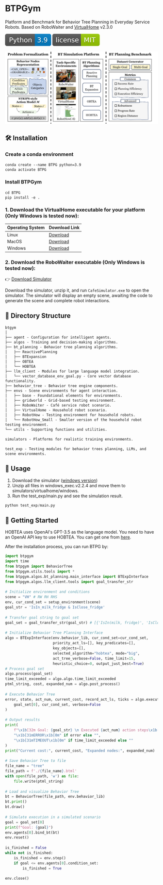 # BTPGym

 Platform and Benchmark for Behavior Tree Planning in Everyday Service Robots. Based on RoboWaiter and [VirtualHome](http://virtual-home.org/) v2.3.0

![Python Version](images/python39.svg)
![GitHub license](images/license.svg)


![](images/framework.png)

## 🛠️ Installation

### Create a conda environment

```shell
conda create --name BTPG python=3.9
conda activate BTPG
```

### Install BTPGym

```shell
cd BTPG
pip install -e .
```

### 1. Download the VirtualHome executable for your platform (Only Windows is tested now):

| Operating System | Download Link                                                                      |
|:-----------------|:-----------------------------------------------------------------------------------|
| Linux            | [Download](http://virtual-home.org/release/simulator/v2.0/v2.3.0/linux_exec.zip)   |
| MacOS            | [Download](http://virtual-home.org/release/simulator/v2.0/v2.3.0/macos_exec.zip)   |
| Windows          | [Download](http://virtual-home.org/release/simulator/v2.0/v2.3.0/windows_exec.zip) |

### 2. Download the RoboWaiter executable (Only Windows is tested now):

👉 [Download Simulator](https://drive.google.com/file/d/1ZQ_Muf3b8kPgit-cIsf0VxsrMGKX8cx7/view?usp=sharing)

Download the simulator, unzip it, and run `CafeSimulator.exe` to open the simulator. The simulator will display an empty scene, awaiting the code to generate the scene and complete robot interactions.
## 📂 Directory Structure

```
btgym
│
├── agent - Configuration for intelligent agents.
├── algos - Training and decision-making algorithms.
├── bt_planning - Behavior tree planning algorithms.
│   ├── ReactivePlanning 
│   ├── BTExpansion
│   ├── OBTEA
│   └── HOBTEA
├── llm_client - Modules for large language model integration.
│   └── vector_database_env_goal.py - Core vector database functionality.
├── behavior_tree - Behavior tree engine components.
├── envs - Scene environments for agent interaction.
│   ├── base - Foundational elements for environments.
│   ├── gridworld - Grid-based testing environment.
│   ├── RoboWaiter - Café service robot scenario.
│   ├── VirtualHome - Household robot scenario.
│   ├── RobotHow - Testing environment for household robots.
│   └── RobotHow_Small - Smaller version of the household robot testing environment.
└── utils - Supporting functions and utilities.

simulators - Platforms for realistic training environments.

test_exp - Testing modules for behavior trees planning, LLMs, and scene environments.
```

## 🚀 Usage

1. Download the simulator ([windows version](http://virtual-home.org/release/simulator/v2.0/v2.3.0/windows_exec.zip))
2. Unzip all files in windows_exec.v2.2.4 and move them to simulators/virtualhome/windows.
3. Run the test_exp/main.py and see the simulation result.
```python
python test_exp/main.py
```

## 📖 Getting Started
HOBTEA uses OpenAI's GPT-3.5 as the language model. You need to have an OpenAI API key to use HOBTEA. You can get one from [here](https://platform.openai.com/account/api-keys).

After the installation process, you can run BTPG by:

```python
import btpgym
import time
from btpgym import BehaviorTree
from btpgym.utils.tools import *
from btpgym.algos.bt_planning.main_interface import BTExpInterface
from btpgym.algos.llm_client.tools import goal_transfer_str

# Initialize environment and conditions
scene = "VH" # RW RH RHS
env, cur_cond_set = setup_environment(scene)
goal_str = 'IsIn_milk_fridge & IsClose_fridge'

# Transfer goal string to goal set
goal_set = goal_transfer_str(goal_str) # [{'IsIn(milk, fridge)', 'IsClose(fridge)'}]

# Initialize Behavior Tree Planning Interface
algo = BTExpInterface(env.behavior_lib, cur_cond_set=cur_cond_set,
                      priority_act_ls=[], key_predicates=[],
                      key_objects=[],
                      selected_algorithm="hobtea", mode="big",
                      act_tree_verbose=False, time_limit=15,
                      heuristic_choice=0, output_just_best=True)
# Process goal set
algo.process(goal_set)
time_limit_exceeded = algo.algo.time_limit_exceeded
ptml_string, cost, expanded_num = algo.post_process()

# Execute Behavior Tree
error, state, act_num, current_cost, record_act_ls, ticks = algo.execute_bt(
    goal_set[0], cur_cond_set, verbose=False
)

# Output results
print(
    f"\x1b[32m Goal: {goal_str} \n Executed {act_num} action steps\x1b[0m",
    "\x1b[31mERROR\x1b[0m" if error else "",
    "\x1b[31mTIMEOUT\x1b[0m" if time_limit_exceeded else ""
)
print("Current cost:", current_cost, "Expanded nodes:", expanded_num)

# Save Behavior Tree to file
file_name = "tree"
file_path = f'./{file_name}.btml'
with open(file_path, 'w') as file:
    file.write(ptml_string)

# Load and visualize Behavior Tree
bt = BehaviorTree(file_path, env.behavior_lib)
bt.print()
bt.draw()

# Simulate execution in a simulated scenario
goal = goal_set[0]
print(f"Goal: {goal}")  
env.agents[0].bind_bt(bt)
env.reset()

is_finished = False
while not is_finished:
    is_finished = env.step()
    if goal <= env.agents[0].condition_set:
        is_finished = True

env.close()
```


